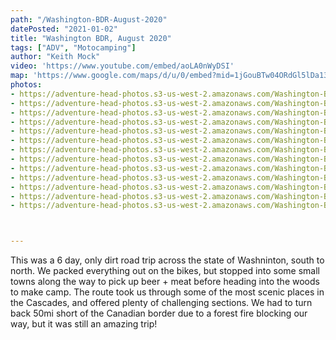 ```yaml
---
path: "/Washington-BDR-August-2020"
datePosted: "2021-01-02"
title: "Washington BDR, August 2020"
tags: ["ADV", "Motocamping"]
author: "Keith Mock"
video: 'https://www.youtube.com/embed/aoLA0nWyDSI'
map: 'https://www.google.com/maps/d/u/0/embed?mid=1jGouBTw04ORdGl5lDa138nR8eCR6bfm_'
photos:
- https://adventure-head-photos.s3-us-west-2.amazonaws.com/Washington-BDR-August-2020/IMG_5800.JPG
- https://adventure-head-photos.s3-us-west-2.amazonaws.com/Washington-BDR-August-2020/61976072800__EC066702-F4DD-4B39-8C06-BB73AD3529F0.jpeg
- https://adventure-head-photos.s3-us-west-2.amazonaws.com/Washington-BDR-August-2020/F1911148-184F-4906-B3CA-B55D2B8F3770.JPG
- https://adventure-head-photos.s3-us-west-2.amazonaws.com/Washington-BDR-August-2020/IMG_5762.jpeg
- https://adventure-head-photos.s3-us-west-2.amazonaws.com/Washington-BDR-August-2020/IMG_5801.JPG
- https://adventure-head-photos.s3-us-west-2.amazonaws.com/Washington-BDR-August-2020/IMG_5802.JPG
- https://adventure-head-photos.s3-us-west-2.amazonaws.com/Washington-BDR-August-2020/IMG_5807.JPG
- https://adventure-head-photos.s3-us-west-2.amazonaws.com/Washington-BDR-August-2020/IMG_5830.JPG
- https://adventure-head-photos.s3-us-west-2.amazonaws.com/Washington-BDR-August-2020/IMG_5835.JPG
- https://adventure-head-photos.s3-us-west-2.amazonaws.com/Washington-BDR-August-2020/IMG_5841.JPG
- https://adventure-head-photos.s3-us-west-2.amazonaws.com/Washington-BDR-August-2020/IMG_5862.JPG
- https://adventure-head-photos.s3-us-west-2.amazonaws.com/Washington-BDR-August-2020/IMG_5864.JPG
- https://adventure-head-photos.s3-us-west-2.amazonaws.com/Washington-BDR-August-2020/IMG_5874.JPG



---
```


This was a 6 day, only dirt road trip across the state of Washninton, south to north. We packed everything out on the bikes, but stopped into some small towns along the way to pick up beer + meat before heading into the woods to make camp. The route took us through some of the most scenic places in the Cascades, and offered plenty of challenging sections. We had to turn back 50mi short of the Canadian border due to a forest fire blocking our way, but it was still an amazing trip!
